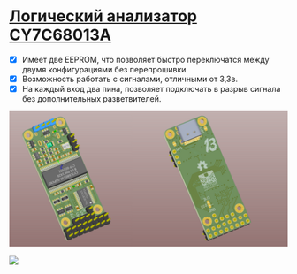 ﻿# [Логический анализатор CY7C68013A](https://github.com/mpp2508/mpp_cy7c68013a_la)
- [x] Имеет две EEPROM, что позволяет быстро переключатся между двумя конфигурациями без перепрошивки
- [x] Возможность работать с сигналами, отличными от 3,3в. 
- [x] На каждый вход два пина, позволяет подключать в разрыв сигнала без дополнительных разветвителей.

![](img/001.png)

![](img/002.png)
